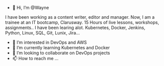- 👋 Hi, I’m @Wayne 

I have been working as a content writer, editor and manager. 
Now, I am a trainee at an IT bootcamp, Clarusway. 15 Hours of live lessons, workshops, assignments..
I have been learing alot.  Kubernetes, Docker, Jenkins, Python, Linux, SQL, Git, Lunix, Jira...

- 👀 I’m interested in DevOps and AWS
- 🌱 I’m currently learning Kubernetes and Docker
- 💞️ I’m looking to collaborate on DevOps projects
- 📫 How to reach me ...

<!---
WayneM37/WayneM37 is a ✨ special ✨ repository because its `README.md` (this file) appears on your GitHub profile.
You can click the Preview link to take a look at your changes.
--->
